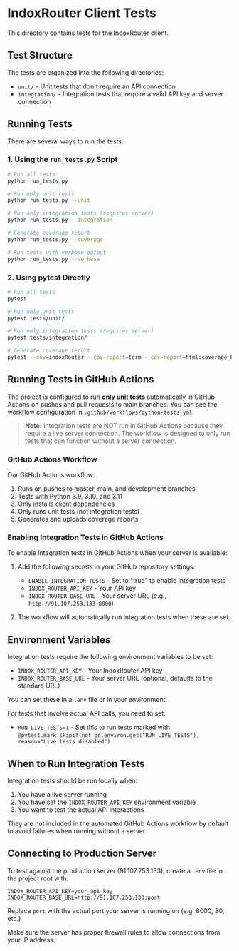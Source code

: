 # IndoxRouter Client Tests

This directory contains tests for the IndoxRouter client.

## Test Structure

The tests are organized into the following directories:

- `unit/` - Unit tests that don't require an API connection
- `integration/` - Integration tests that require a valid API key and server connection

## Running Tests

There are several ways to run the tests:

### 1. Using the `run_tests.py` Script

```bash
# Run all tests
python run_tests.py

# Run only unit tests
python run_tests.py --unit

# Run only integration tests (requires server)
python run_tests.py --integration

# Generate coverage report
python run_tests.py --coverage

# Run tests with verbose output
python run_tests.py --verbose
```

### 2. Using pytest Directly

```bash
# Run all tests
pytest

# Run only unit tests
pytest tests/unit/

# Run only integration tests (requires server)
pytest tests/integration/

# Generate coverage report
pytest --cov=indoxRouter --cov-report=term --cov-report=html:coverage_html
```

## Running Tests in GitHub Actions

The project is configured to run **only unit tests** automatically in GitHub Actions on pushes and pull requests to main branches. You can see the workflow configuration in `.github/workflows/python-tests.yml`.

> **Note:** Integration tests are NOT run in GitHub Actions because they require a live server connection. The workflow is designed to only run tests that can function without a server connection.

### GitHub Actions Workflow

Our GitHub Actions workflow:

1. Runs on pushes to master, main, and development branches
2. Tests with Python 3.9, 3.10, and 3.11
3. Only installs client dependencies
4. Only runs unit tests (not integration tests)
5. Generates and uploads coverage reports

### Enabling Integration Tests in GitHub Actions

To enable integration tests in GitHub Actions when your server is available:

1. Add the following secrets in your GitHub repository settings:

   - `ENABLE_INTEGRATION_TESTS` - Set to "true" to enable integration tests
   - `INDOX_ROUTER_API_KEY` - Your API key
   - `INDOX_ROUTER_BASE_URL` - Your server URL (e.g., `http://91.107.253.133:8000`)

2. The workflow will automatically run integration tests when these are set.

## Environment Variables

Integration tests require the following environment variables to be set:

- `INDOX_ROUTER_API_KEY` - Your IndoxRouter API key
- `INDOX_ROUTER_BASE_URL` - Your server URL (optional, defaults to the standard URL)

You can set these in a `.env` file or in your environment.

For tests that involve actual API calls, you need to set:

- `RUN_LIVE_TESTS=1` - Set this to run tests marked with `@pytest.mark.skipif(not os.environ.get("RUN_LIVE_TESTS"), reason="Live tests disabled")`

## When to Run Integration Tests

Integration tests should be run locally when:

1. You have a live server running
2. You have set the `INDOX_ROUTER_API_KEY` environment variable
3. You want to test the actual API interactions

They are not included in the automated GitHub Actions workflow by default to avoid failures when running without a server.

## Connecting to Production Server

To test against the production server (91.107.253.133), create a `.env` file in the project root with:

```
INDOX_ROUTER_API_KEY=your_api_key
INDOX_ROUTER_BASE_URL=http://91.107.253.133:port
```

Replace `port` with the actual port your server is running on (e.g. 8000, 80, etc.)

Make sure the server has proper firewall rules to allow connections from your IP address.
